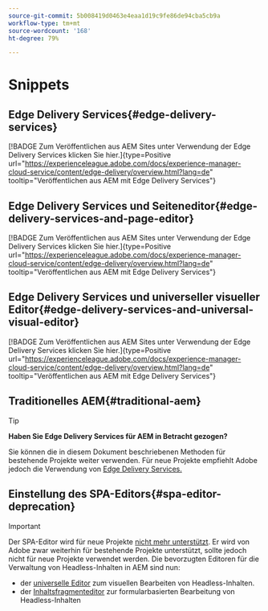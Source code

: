 ```yaml
---
source-git-commit: 5b008419d0463e4eaa1d19c9fe86de94cba5cb9a
workflow-type: tm+mt
source-wordcount: '168'
ht-degree: 79%

---
```

# Snippets

## Edge Delivery Services{#edge-delivery-services}

[!BADGE Zum Veröffentlichen aus AEM Sites unter Verwendung der Edge Delivery Services klicken Sie hier.]{type=Positive url="https://experienceleague.adobe.com/docs/experience-manager-cloud-service/content/edge-delivery/overview.html?lang=de" tooltip="Veröffentlichen aus AEM mit Edge Delivery Services"}

## Edge Delivery Services und Seiteneditor{#edge-delivery-services-and-page-editor}

[!BADGE Zum Veröffentlichen aus AEM Sites unter Verwendung der Edge Delivery Services klicken Sie hier.]{type=Positive url="https://experienceleague.adobe.com/docs/experience-manager-cloud-service/content/edge-delivery/overview.html?lang=de" tooltip="Veröffentlichen aus AEM mit Edge Delivery Services"}

## Edge Delivery Services und universeller visueller Editor{#edge-delivery-services-and-universal-visual-editor}

[!BADGE Zum Veröffentlichen aus AEM Sites unter Verwendung der Edge Delivery Services klicken Sie hier.]{type=Positive url="https://experienceleague.adobe.com/docs/experience-manager-cloud-service/content/edge-delivery/overview.html?lang=de" tooltip="Veröffentlichen aus AEM mit Edge Delivery Services"}

## Traditionelles AEM{#traditional-aem}

>[!TIP]
>
>**Haben Sie Edge Delivery Services für AEM in Betracht gezogen?**
>
>Sie können die in diesem Dokument beschriebenen Methoden für bestehende Projekte weiter verwenden. Für neue Projekte empfiehlt Adobe jedoch die Verwendung von [Edge Delivery Services.](https://experienceleague.adobe.com/de/docs/experience-manager-cloud-service/content/edge-delivery/overview)

## Einstellung des SPA-Editors{#spa-editor-deprecation}

>[!IMPORTANT]
>
>Der SPA-Editor wird für neue Projekte [nicht mehr unterstützt](https://experienceleague.adobe.com/de/docs/experience-manager-cloud-service/content/implementing/developing/hybrid/spa-editor-deprecation). Er wird von Adobe zwar weiterhin für bestehende Projekte unterstützt, sollte jedoch nicht für neue Projekte verwendet werden. Die bevorzugten Editoren für die Verwaltung von Headless-Inhalten in AEM sind nun:
>
>* der [universelle Editor](https://experienceleague.adobe.com/de/docs/experience-manager-cloud-service/content/edge-delivery/wysiwyg-authoring/authoring) zum visuellen Bearbeiten von Headless-Inhalten.
>* der [Inhaltsfragmenteditor](https://experienceleague.adobe.com/de/docs/experience-manager-cloud-service/content/assets/content-fragments/content-fragments-managing) zur formularbasierten Bearbeitung von Headless-Inhalten
